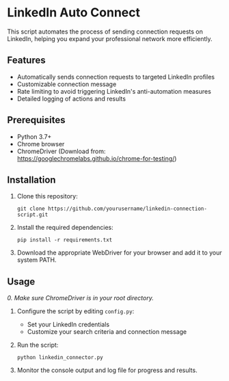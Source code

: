 # LinkedIn Auto Connect

This script automates the process of sending connection requests on LinkedIn, helping you expand your professional network more efficiently.

## Features

- Automatically sends connection requests to targeted LinkedIn profiles
- Customizable connection message
- Rate limiting to avoid triggering LinkedIn's anti-automation measures
- Detailed logging of actions and results

## Prerequisites

- Python 3.7+
- Chrome browser
- ChromeDriver (Download from: https://googlechromelabs.github.io/chrome-for-testing/)

## Installation

1. Clone this repository:

   ```
   git clone https://github.com/yourusername/linkedin-connection-script.git
   ```

2. Install the required dependencies:

   ```
   pip install -r requirements.txt
   ```

3. Download the appropriate WebDriver for your browser and add it to your system PATH.

## Usage

_0. Make sure ChromeDriver is in your root directory._

1. Configure the script by editing `config.py`:

   - Set your LinkedIn credentials
   - Customize your search criteria and connection message

2. Run the script:

   ```
   python linkedin_connector.py
   ```

3. Monitor the console output and log file for progress and results.
